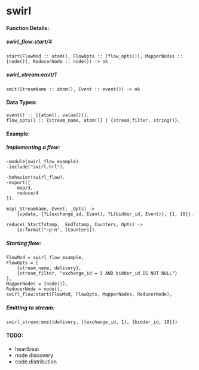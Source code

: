swirl
=====
#### Function Details: ####

##### swirl_flow:start/4 ######

    start(FlowMod :: atom(), FlowOpts :: [flow_opts()], MapperNodes :: [node()], ReducerNode :: node()) -> ok
    
##### swirl_stream:emit/1 ######

    emit(StreamName :: atom(), Event :: event()) -> ok
    
#### Data Types: ####

    event() :: [{atom(), value()}].
    flow_opts() :: {stream_name, atom()} | {stream_filter, string()}.
    
#### Example: ####
    
##### Implementing a flow: #####
    -module(swirl_flow_example).
    -include("swirl.hrl").

    -behavior(swirl_flow).
    -export([
        map/3,
        reduce/4
    ]).

    map(_StreamName, Event, _Opts) ->
        {update, {?L(exchange_id, Event), ?L(bidder_id, Event)}, {1, 10}}.

    reduce(_StartTstamp, _EndTstamp, Counters, Opts) ->
        io:format("~p~n", [Counters]).

##### Starting flow: #####

    FlowMod = swirl_flow_example,
    FlowOpts = [
        {stream_name, delivery},
        {stream_filter, "exchange_id = 3 AND bidder_id IS NOT NULL"}
    ],
    MapperNodes = [node()],
    ReducerNode = node(),
    swirl_flow:start(FlowMod, FlowOpts, MapperNodes, ReducerNode),
    
##### Emitting to stream: #####

    swirl_stream:emit(delivery, [{exchange_id, 1}, {bidder_id, 10}])
    
#### TODO: ####
- heartbeat
- node discovery
- code distribution

